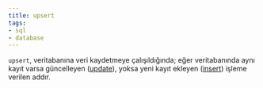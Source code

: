 ```yaml
---
title: upsert
tags:
- sql
- database
---
```


`upsert`, veritabanına veri kaydetmeye çalışıldığında; eğer veritabanında aynı kayıt varsa güncelleyen ([update](/update)), yoksa yeni kayıt ekleyen ([insert](/insert)) işleme verilen addır.
